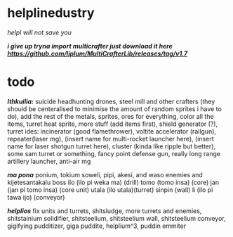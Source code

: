 # helplinedustry
*helpl will not save you*

***i give up tryna import multicrafter just download it here https://github.com/liplum/MultiCrafterLib/releases/tag/v1.7***
# todo

***Ithkuilia:***
suicide headhunting drones, 
steel mill and other crafters (they should be centeralised to minimise the amount of random sprites i have to do), 
add the rest of the metals, 
sprites, 
ores for everything, 
color all the items, 
turret heat sprite, 
more stuff (add items first),
shield generator (?),
turret ides: incinerator (good flamethrower), voltite accelerator (railgun), repeater(laser mg), (insert name for multi-rocket launcher here), (insert name for laser shotgun turret here), cluster (kinda like ripple but better), some sam turret or something, fancy point defense gun, really long range artillery launcher, anti-air mg

***ma pona***
ponium, tokium
soweli, pipi, akesi, and waso enemies and kijetesantakalu boss
ilo (ilo pi weka ma) (drill)
tomo (tomo insa) (core)
jan (jan pi tomo insa) (core unit)
utala (ilo utala)(turret)
sinpin (wall)
li (ilo pi tawa ijo) (conveyor)

***helplios***
fix units and turrets, shitsludge, more turrets and enemies, shitstainium solidifier, shitsteelium, shitsteelium wall, shitsteelium conveyor, gigifying pudditizer, giga puddite, helplium^3, puddin emmiter
